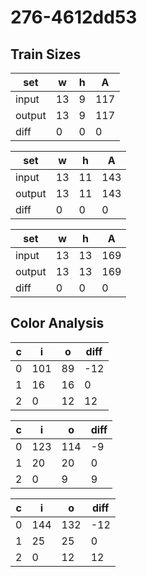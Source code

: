 # 276-4612dd53
## Train Sizes

|set|w|h|A|
|---|---|---|---|
|input|13|9|117|
|output|13|9|117|
|diff|0|0|0|


|set|w|h|A|
|---|---|---|---|
|input|13|11|143|
|output|13|11|143|
|diff|0|0|0|


|set|w|h|A|
|---|---|---|---|
|input|13|13|169|
|output|13|13|169|
|diff|0|0|0|


## Color Analysis

|c|i|o|diff|
|---|---|---|---|
|0|101|89|-12|
|1|16|16|0|
|2|0|12|12|


|c|i|o|diff|
|---|---|---|---|
|0|123|114|-9|
|1|20|20|0|
|2|0|9|9|


|c|i|o|diff|
|---|---|---|---|
|0|144|132|-12|
|1|25|25|0|
|2|0|12|12|

